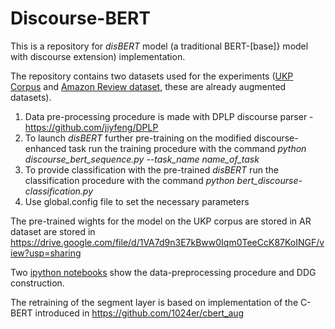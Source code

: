 # Discourse-BERT
This is a repository for *disBERT* model (a traditional BERT-[base]} model with discourse extension) implementation.

The repository contains two datasets used for the experiments ([UKP Corpus](https://github.com/lizagonch/Discourse-BERT/tree/master/datasets/discourse) and [Amazon Review dataset](https://github.com/lizagonch/Discourse-BERT/tree/master/datasets/amazon), these are already augmented datasets).

1. Data pre-processing procedure is made with DPLP discourse parser - https://github.com/jiyfeng/DPLP
2. To launch *disBERT* further pre-training on the modified discourse-enhanced task run the training procedure with the command *python discourse_bert_sequence.py --task_name *name_of_task**
3. To provide classification with the pre-trained *disBERT* run the classification procedure with the command *python bert_discourse-classification.py*
4. Use global.config file to set the necessary parameters

The pre-trained wights for the model on the UKP corpus are stored in AR dataset are stored in https://drive.google.com/file/d/1VA7d9n3E7kBww0Iqm0TeeCcK87KoINGF/view?usp=sharing

Two [ipython notebooks](https://github.com/lizagonch/Discourse-BERT/tree/master/data_pre-processing) show the data-preprocessing procedure and DDG construction.

The retraining of the segment layer is based on implementation of the C-BERT introduced in https://github.com/1024er/cbert_aug
